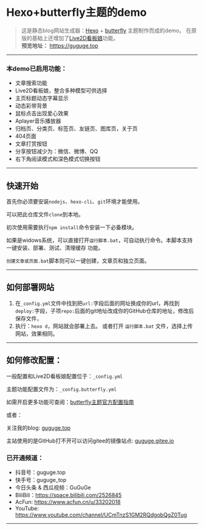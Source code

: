 # Hexo+butterfly主题的demo

> 这是静态blog网站生成器：[Hexo](https://hexo.io) + [butterfly](https://github.com/jerryc127/hexo-theme-butterfly) 主题制作而成的demo。
在原版的基础上还增加了[Live2D看板娘](https://github.com/EYHN/hexo-helper-live2d)功能。<br/>
**预览地址：** [htttps://guguge.top](htttps://guguge.top)

------

### 本demo已启用功能：
- 文章搜索功能
- Live2D看板娘，整合多种模型可供选择
- 主页标题动态字幕显示
- 动态彩带背景
- 鼠标点击出现爱心效果
- Aplayer音乐播放器
- 归档页、分类页、标签页、友链页、图库页，关于页
- 404页面
- 文章打赏按钮
- 分享按钮减少为：微信、微博、QQ
- 右下角阅读模式和深色模式切换按钮

--------


## 快速开始

首先你必须要安装`nodejs`、`hexo-cli`、`git`环境才能使用。

可以把此仓库文件`clone`到本地。

初次使用需要执行`npm install`命令安装一下必备模块。

如果是widows系统，可以直接打开`运行脚本.bat`，可自动执行命令。本脚本支持一键安装、部署、测试、清理缓存 功能。

`创建文章或页面.bat`脚本则可以一键创建，文章页和独立页面。

------

## 如何部署网站

1. 在`_config.yml`文件中找到把`url:`字段后面的网址换成你的url，再找到`deploy:`字段，子项`repo:`后面的git地址改成你的GitHub仓库的地址，修改后保存文件，
2. 执行：`hexo d`，网站就会部署上去。
或者打开 `运行脚本.bat` 文件，选择上传网站，效果相同。

-----

## 如何修改配置：

一般配置和Live2D看板娘配置位于：`_config.yml`

主题功能配置文件为：`_config.butterfly.yml`

如需开启更多功能可查阅：[butterfly主题官方配置指南](https://butterfly.js.org/posts/4aa8abbe/)

或者：

关注我的blog: [guguge.top](https://guguge.top) 

主站使用的是GitHub打不开可以访问gitee的镜像站点: [guguge.gitee.io](https://guguge.gitee.io)


### 已开通频道：

- 抖音号：guguge.top
- 快手号：guguge_top
- 今日头条 & 西瓜视频：GuGuGe
- BiliBili：https://space.bilibili.com/2526845
- AcFun: https://www.acfun.cn/u/33202018
- YouTube: https://www.youtube.com/channel/UCmTnzS1GM2RQdgobQgZ0Tug

---


